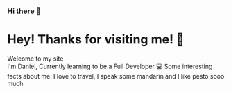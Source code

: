 ### Hi there 👋
<h1>Hey! Thanks for visiting me! 👋</h1>

<p>Welcome to my site</br> I'm Daniel, Currently learning to be a Full Developer 💻   
Some interesting facts about me: I love to travel, I speak some mandarin   and I like pesto sooo much</p>

<!--
**LieC4/LieC4** is a ✨ _special_ ✨ repository because its `README.md` (this file) appears on your GitHub profile.

Here are some ideas to get you started:

- 🔭 I’m currently working on ...
- 🌱 I’m currently learning ...
- 👯 I’m looking to collaborate on ...
- 🤔 I’m looking for help with ...
- 💬 Ask me about ...
- 📫 How to reach me: ...
- 😄 Pronouns: ...
- ⚡ Fun fact: ...
-->
